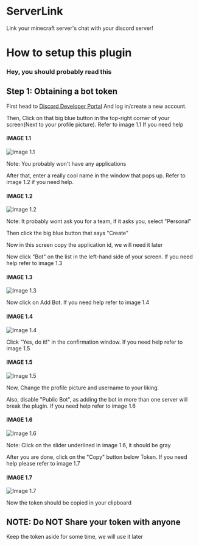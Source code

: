 # ServerLink
Link your minecraft server's chat with your discord server!

# How to setup this plugin

### Hey, you should probably read this

## Step 1: Obtaining a bot token
First head to [Discord Developer Portal](https://discord.com/developers/applications) And log in/create a new account.

Then, Click on that big blue button in the top-right corner of your screen(Next to your profile picture). Refer to image 1.1 If you need help

#### IMAGE 1.1

![Image 1.1](https://i.imgur.com/UhuKUR2.png)

Note: You probably won't have any applications

After that, enter a really cool name in the window that pops up. Refer to image 1.2 if you need help.

#### IMAGE 1.2

![Image 1.2](https://i.imgur.com/Soe8rYX.png)

Note: It probably wont ask you for a team, if it asks you, select "Personal"

Then click the big blue button that says "Create"

Now in this screen copy the application id, we will need it later

Now click "Bot" on the list in the left-hand side of your screen. If you need help refer to image 1.3

#### IMAGE 1.3

![Image 1.3](https://i.imgur.com/LgZNmuK.png)

Now click on Add Bot. If you need help refer to image 1.4

#### IMAGE 1.4

![Image 1.4](https://i.imgur.com/VriTZEb.png)

Click "Yes, do it!" in the confirmation window. If you need help refer to image 1.5

#### IMAGE 1.5

![Image 1.5](https://i.imgur.com/dLhYDQE.png)

Now, Change the profile picture and username to your liking.

Also, disable "Public Bot", as adding the bot in more than one server will break the plugin. If you need help refer to image 1.6

#### IMAGE 1.6

![Image 1.6](https://i.imgur.com/l83t0Tr.png)

Note: Click on the slider underlined in image 1.6, it should be gray

After you are done, click on the "Copy" button below Token. If you need help please refer to image 1.7

#### IMAGE 1.7

![Image 1.7](https://i.imgur.com/ne82qkV.png)

Now the token should be copied in your clipboard

## NOTE: Do NOT Share your token with anyone

Keep the token aside for some time, we will use it later